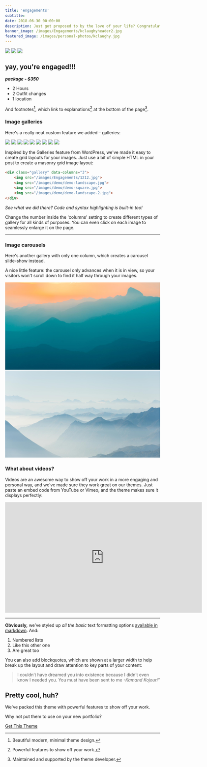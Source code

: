 ```yaml
---
title: 'engagements'
subtitle:
date: 2018-06-30 00:00:00
description: Just got proposed to by the love of your life? Congratulations! Looking for a photographer to capture the love and share the news? Well you're in the right place!
banner_image: /images/Engagements/kclaughyheader2.jpg
featured_image: /images/personal-photos/kclaughy.jpg
---
```


<div class="gallery" data-columns="1">
	<img src="/images/Engagements/kc-posed-horizontal.jpg">
	<img src="/images/Engagements/kc-kealylaugh-horizontal.jpg">
	<img src="/images/Engagements/kc-mistletoe-horizontal.jpg">
</div>

## yay, you're engaged!!!



***package - $350***

* 2 Hours
* 2 Outfit changes
* 1 location


And footnotes[^1], which link to explanations[^2] at the bottom of the page[^3].

[^1]: Beautiful modern, minimal theme design.
[^2]: Powerful features to show off your work.
[^3]: Maintained and supported by the theme developer.

### Image galleries

Here's a really neat custom feature we added – galleries:

<div class="gallery" data-columns="3">
	<img src="/images/Engagements/1212.jpg">
	<img src="/images/Engagements/evangel2-29.jpg">
	<img src="/images/Engagements/ea-eyecontact-vertical.jpg">
	<img src="/images/Engagements/ea-sitting-horizontal.jpg">
	<img src="/images/Engagements/ks-eyecontact-horizontal.jpg">
	<img src="/images/Engagements/evangel2-16.jpg">
	<img src="/images/Engagements/kc-champagnekiss-vertical.jpg">
	<img src="/images/Engagements/ks-blanket-vertical.jpg">
		<img src="/images/Engagements/q.jpg">
</div>

Inspired by the Galleries feature from WordPress, we've made it easy to create grid layouts for your images. Just use a bit of simple HTML in your post to create a masonry grid image layout:

```html
<div class="gallery" data-columns="3">
    <img src="/images/Engagements/1212.jpg">
    <img src="/images/demo/demo-landscape.jpg">
    <img src="/images/demo/demo-square.jpg">
    <img src="/images/demo/demo-landscape-2.jpg">
</div>
```

*See what we did there? Code and syntax highlighting is built-in too!*

Change the number inside the 'columns' setting to create different types of gallery for all kinds of purposes. You can even click on each image to seamlessly enlarge it on the page.

---

### Image carousels

Here's another gallery with only one column, which creates a carousel slide-show instead.

A nice little feature: the carousel only advances when it is in view, so your visitors won't scroll down to find it half way through your images.

<div class="gallery" data-columns="1">
	<img src="/images/demo/demo-landscape.jpg">
	<img src="/images/demo/demo-landscape-2.jpg">
</div>

### What about videos?

Videos are an awesome way to show off your work in a more engaging and personal way, and we’ve made sure they work great on our themes. Just paste an embed code from YouTube or Vimeo, and the theme makes sure it displays perfectly:

<iframe src="https://player.vimeo.com/video/148003889" width="640" height="360" frameborder="0" allowfullscreen></iframe>

---
**Obviously,** we’ve styled up *all the basic* text formatting options [available in markdown](https://github.com/adam-p/markdown-here/wiki/Markdown-Cheatsheet).
And:

1. Numbered lists
2. Like this other one
3. Are great too

You can also add blockquotes, which are shown at a larger width to help break up the layout and draw attention to key parts of your content:

>I couldn’t have dreamed you into existence because I didn’t even know I needed you. You must have been sent to me                 *-Kamand Kojouri”* 

## Pretty cool, huh?

We've packed this theme with powerful features to show off your work.

Why not put them to use on your new portfolio?

<a href="https://jekyllthemes.io/theme/personal-website-jekyll-theme" class="button button--large">Get This Theme</a>